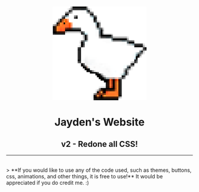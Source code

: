 <p align="center"><img src="https://raw.githubusercontent.com/JaydenGalea/Jayden-Website/main/data/images/duck.png" /></p>
<h1 align=center>Jayden's Website</h1>
<h2 align=center>v2 - Redone all CSS!</h2>
<hr>
<br>
> **If you would like to use any of the code used, such as themes, buttons, css, animations, and other things, it is free to use!** It would be appreciated if you do credit me. :)

